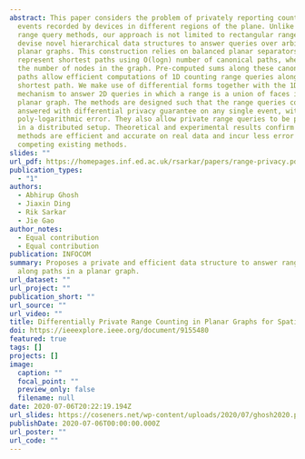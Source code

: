 ```yaml
---
abstract: This paper considers the problem of privately reporting counts of
  events recorded by devices in different regions of the plane. Unlike previous
  range query methods, our approach is not limited to rectangular ranges. We
  devise novel hierarchical data structures to answer queries over arbitrary
  planar graphs. This construction relies on balanced planar separators to
  represent shortest paths using O(logn) number of canonical paths, where n is
  the number of nodes in the graph. Pre-computed sums along these canonical
  paths allow efficient computations of 1D counting range queries along any
  shortest path. We make use of differential forms together with the 1D
  mechanism to answer 2D queries in which a range is a union of faces in the
  planar graph. The methods are designed such that the range queries could be
  answered with differential privacy guarantee on any single event, with only a
  poly-logarithmic error. They also allow private range queries to be performed
  in a distributed setup. Theoretical and experimental results confirm that the
  methods are efficient and accurate on real data and incur less error than
  competing existing methods.
slides: ""
url_pdf: https://homepages.inf.ed.ac.uk/rsarkar/papers/range-privacy.pdf
publication_types:
  - "1"
authors:
  - Abhirup Ghosh
  - Jiaxin Ding
  - Rik Sarkar
  - Jie Gao
author_notes:
  - Equal contribution
  - Equal contribution
publication: INFOCOM
summary: Proposes a private and efficient data structure to answer range queries
  along paths in a planar graph.
url_dataset: ""
url_project: ""
publication_short: ""
url_source: ""
url_video: ""
title: Differentially Private Range Counting in Planar Graphs for Spatial Sensing
doi: https://ieeexplore.ieee.org/document/9155480
featured: true
tags: []
projects: []
image:
  caption: ""
  focal_point: ""
  preview_only: false
  filename: null
date: 2020-07-06T20:22:19.194Z
url_slides: https://coseners.net/wp-content/uploads/2020/07/ghosh2020.pdf
publishDate: 2020-07-06T00:00:00.000Z
url_poster: ""
url_code: ""
---
```

